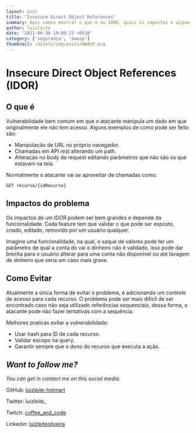 ```yaml
---
layout: post
title: "Insecure Direct Object References"
summary: Aqui vamos mostrar o que é um IDOR, quais os impactos e alguma possibilidades de evitar esta vulnerabilidade. 
author: luizleite
date: '2021-06-30 19:00:23 +0530'
category: ['segurança', 'owasp']
thumbnail: /assets/img/posts/OWASP.png
---
```


# Insecure Direct Object References (IDOR)

## O que é 

Vulnerabilidade bem comum em que o atacante manipula um dado em que originalmente ele não tem acesso. Alguns exemplos de como 
pode ser feito são:

 - Manipulação de URL no próprio navegador.
 - Chamadas em API rest alterando um path.
 - Alteração no _body_ da request editando parâmetros que não são os que estavam na tela.

Normalmente o atacante vai se aproveitar de chamadas como:

`GET recurso/{idRecurso}`

## Impactos do problema

Os impactos de um IDOR podem ser bem grandes e depende da funcionalidade. Cada feature tem que validar o que pode
ser exposto, criado, editado, removido por um usuário qualquer.

Imagine uma funcionalidade, na qual, o saque de valores pode ter um parâmetro de qual a conta do vai o dinheiro não é 
validado, isso pode dar brecha para o usuário alterar para uma conta não disponível ou até lavagem de dinheiro que seria um 
caso mais grave. 


## Como Evitar

Atualmente a única forma de evitar o problema, é adicionando um controle de acesso para cada recurso. O problema 
pode ser mais difícil de ser encontrado caso não seja utilizado referências sequenciais, dessa forma, o atacante pode 
não fazer tentativas com a sequência.

Melhores praticas evitar a vulnerabilidade:

 - Usar hash para ID de cada recurso.
 - Validar escopo na query.
 - Garantir sempre que o dono do recurso que executa a ação.

## _Want to follow me?_
 
_You can get in contact me on this social media._

    
 GitHub: [luizleite-hotmart](https://github.com/luizleite-hotmart)
    
 Twitter: luizleite_
    
 Twitch: [coffee_and_code](https://www.twitch.tv/coffee_and_code)
    
 Linkedin: [luizleiteoliveira](https://www.linkedin.com/in/luizleiteoliveira/)
 